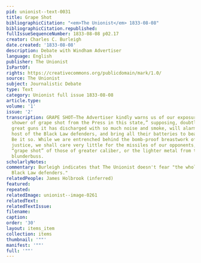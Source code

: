 ```yaml
---
pid: unionist--text-0031
title: Grape Shot
bibliographicCitation: "<em>The Unionist</em> 1833-08-08"
bibliographicCitation.republished: 
fullIssueSequenceNumber: 1833-08-08 p02.17
creator: Charles C. Burleigh
date.created: '1833-08-08'
description: Debate with Windham Advertiser
language: English
publisher: The Unionist
IsPartOf: 
rights: https://creativecommons.org/publicdomain/mark/1.0/
source: The Unionist
subject: Journalistic Debate
type: Text
category: Unionist full issue 1833-08-08
article.type: 
volume: '1'
issue: '2'
transcription: GRAPE SHOT—The Advertiser kindly warns us of our exposure “to a tremendous
  shower of grape shot from the Press in this state,” supposing, doubtless, that the
  great guns it has discharged with so much noise and smoke, will alarm the whole
  host of the Black Law defenders, and bring all their batteries to bear upon us.
  Be it so. While we are entrenched behind the bomb-proof breastwork of truth and
  justice, we shall care very little for the missiles of our opponents, whether the
  “grape shot” of those of greater caliber, or the lighter metal from the Advertiser’s
  blunderbuss.
scholarlyNotes: 
commentary: Burleigh indicates that The Unionist doesn't fear "the whole host of the
  Black Law defenders."
relatedPeople: James Holbrook (inferred)
featured: 
repeated: 
relatedImage: unionist--image-0261
relatedText: 
relatedTextIssue: 
filename: 
caption: 
order: '30'
layout: items_item
collection: items
thumbnail: '""'
manifest: '""'
full: '""'
---
```

